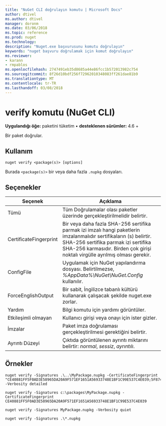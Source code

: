 ```yaml
---
title: "NuGet CLI doğrulayın komutu | Microsoft Docs"
author: dtivel
ms.author: dtivel
manager: doronm
ms.date: 03/06/2018
ms.topic: reference
ms.prod: nuget
ms.technology: 
description: "Nuget.exe başvurusunu komutu doğrulayın"
keywords: "nuget başvuru doğrulamak için komut doğrulayın"
ms.reviewer:
- karann
- rmpablos
ms.openlocfilehash: 2747491eb35d8685a44e86fcc1b572013982c754
ms.sourcegitcommit: 8f26d10bdf256f72962010348083ff261dae81b9
ms.translationtype: MT
ms.contentlocale: tr-TR
ms.lasthandoff: 03/08/2018
---
```

# <a name="verify-command-nuget-cli"></a>verify komutu (NuGet CLI)

**Uygulandığı öğe:** paketini tüketim &bullet; **desteklenen sürümler:** 4.6 +

Bir paket doğrular.

## <a name="usage"></a>Kullanım

```cli
nuget verify <package(s)> [options]
```

Burada `<package(s)>` bir veya daha fazla `.nupkg` dosyaları.

## <a name="options"></a>Seçenekler

| Seçenek | Açıklama |
| --- | --- |
| Tümü | Tüm Doğrulamalar olası paketler üzerinde gerçekleştirilmelidir belirtir. |
| CertificateFingerprint | Bir veya daha fazla SHA-256 sertifika parmak izi imzalı hangi paketlerin imzalanmalıdır sertifikaların (s) belirtir. SHA-256 sertifika parmak izi sertifika SHA-256 karmasıdır. Birden çok girişi noktalı virgülle ayrılmış olması gerekir. |
| ConfigFile | Uygulamak için NuGet yapılandırma dosyası. Belirtilmezse, *%AppData%\NuGet\NuGet.Config* kullanılır. |
| ForceEnglishOutput | Bir sabit, İngilizce tabanlı kültürü kullanarak çalışacak şekilde nuget.exe zorlar. |
| Yardım | Bilgi komutu için yardımı görüntüler. |
| Etkileşimli olmayan | Kullanıcı girişi veya onayı için ister gizler. |
| İmzalar | Paket imza doğrulaması gerçekleştirilmesi gerektiğini belirtir. |
| Ayrıntı Düzeyi | Çıktıda görüntülenen ayrıntı miktarını belirtir: *normal*, *sessiz*, *ayrıntılı*. |

## <a name="examples"></a>Örnekler

```cli
nuget verify -Signatures .\..\MyPackage.nupkg -CertificateFingerprint "CE40881FF5F0AD3E58965DA20A9F571EF1651A56933748E1BF1C99E537C4E039;5F874AAF47BCB268A19357364E7FBB09D6BF9E8A93E1229909AC5CAC865802E2" -Verbosity detailed

nuget verify -Signatures c:\packages\MyPackage.nupkg -CertificateFingerprint CE40881FF5F0AD3E58965DA20A9F571EF1651A56933748E1BF1C99E537C4E039

nuget verify -Signatures MyPackage.nupkg -Verbosity quiet

nuget verify -Signatures .\*.nupkg
```